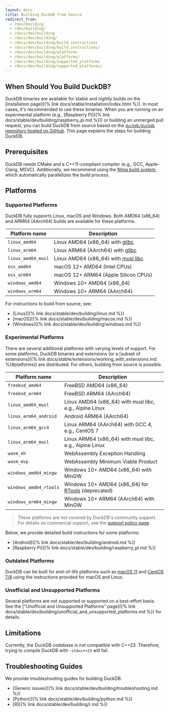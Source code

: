 ```yaml
---
layout: docu
title: Building DuckDB from Source
redirect_from:
  - /dev/building
  - /dev/building/
  - /docs/dev/building
  - /docs/dev/building/
  - /docs/dev/building/build_instructions
  - /docs/dev/building/build_instructions/
  - /docs/dev/building/platforms
  - /docs/dev/building/platforms/
  - /docs/dev/building/supported_platforms
  - /docs/dev/building/supported_platforms/
---
```


## When Should You Build DuckDB?

DuckDB binaries are available for stable and nightly builds on the [installation page]({% link docs/stable/installation/index.html %}).
In most cases, it's recommended to use these binaries.
When you are running on an experimental platform (e.g., [Raspberry Pi]({% link docs/stable/dev/building/raspberry_pi.md %})) or building an unmerged pull request,
you can build DuckDB from source based on the [`duckdb/duckdb` repository hosted on GitHub](https://github.com/duckdb/duckdb/).
This page explains the steps for building DuckDB.

## Prerequisites

DuckDB needs CMake and a C++11-compliant compiler (e.g., GCC, Apple-Clang, MSVC).
Additionally, we recommend using the [Ninja build system](https://ninja-build.org/), which automatically parallelizes the build process.

## Platforms

### Supported Platforms

DuckDB fully supports Linux, macOS and Windows. Both AMD64 (x86_64) and ARM64 (AArch64) builds are available for these platforms.

| Platform name      | Description                                                            |
|--------------------|------------------------------------------------------------------------|
| `linux_amd64`      | Linux AMD64 (x86_64) with [glibc](https://www.gnu.org/software/libc/)  |
| `linux_arm64`      | Linux ARM64 (AArch64) with [glibc](https://www.gnu.org/software/libc/) |
| `linux_amd64_musl` | Linux AMD64 (x86_64) with [musl libc](https://www.musl-libc.org/)      |
| `osx_amd64`        | macOS 12+ AMD64 (Intel CPUs)                                           |
| `osx_arm64`        | macOS 12+ ARM64 (Apple Silicon CPUs)                                   |
| `windows_amd64`    | Windows 10+ AMD64 (x86_64)                                             |
| `windows_arm64`    | Windows 10+ ARM64 (AArch64)                                            |

For instructions to build from source, see:

* [Linux]({% link docs/stable/dev/building/linux.md %})
* [macOS]({% link docs/stable/dev/building/macos.md %})
* [Windows]({% link docs/stable/dev/building/windows.md %})

### Experimental Platforms

There are several additional platforms with varying levels of support.
For some platforms, DuckDB binaries and extensions (or a [subset of extensions]({% link docs/stable/extensions/working_with_extensions.md %}#platforms)) are distributed. For others, building from source is possible.

| Platform name          | Description                                                                                          |
|------------------------|------------------------------------------------------------------------------------------------------|
| `freebsd_amd64`        | FreeBSD AMD64 (x86_64)                                                                               |
| `freebsd_arm64`        | FreeBSD ARM64 (AArch64)                                                                              |
| `linux_amd64_musl`     | Linux AMD64 (x86_64) with musl libc, e.g., Alpine Linux                                              |
| `linux_arm64_android`  | Android ARM64 (AArch64)                                                                              |
| `linux_arm64_gcc4`     | Linux ARM64 (AArch64) with GCC 4, e.g., CentOS 7                                                     |
| `linux_arm64_musl`     | Linux ARM64 (x86_64) with musl libc, e.g., Alpine Linux                                              |
| `wasm_eh`              | WebAssembly Exception Handling                                                                       |
| `wasm_mvp`             | WebAssembly Minimum Viable Product                                                                   |
| `windows_amd64_mingw`  | Windows 10+ AMD64 (x86_64) with MinGW                                                                |
| `windows_amd64_rtools` | Windows 10+ AMD64 (x86_64) for [RTools](https://cran.r-project.org/bin/windows/Rtools/) (deprecated) |
| `windows_arm64_mingw`  | Windows 10+ ARM64 (AArch64) with MinGW                                                               |

> These platforms are not covered by DuckDB's community support. For details on commercial support, see the [support policy page](https://duckdblabs.com/community_support_policy#platforms).

Below, we provide detailed build instructions for some platforms:

* [Android]({% link docs/stable/dev/building/android.md %})
* [Raspberry Pi]({% link docs/stable/dev/building/raspberry_pi.md %})

### Outdated Platforms

DuckDB can be built for end-of-life platforms such as [macOS 11](https://endoflife.date/macos) and [CentOS 7/8](https://endoflife.date/centos) using the instructions provided for macOS and Linux.

### Unofficial and Unsupported Platforms

Several platforms are not supported or supported on a best-effort basis.
See the [“Unofficial and Unsupported Platforms” page]({% link docs/stable/dev/building/unofficial_and_unsupported_platforms.md %}) for details.

## Limitations

Currently, the DuckDB codebase is not compatible with C++23.
Therefore, trying to compile DuckDB with `-std=c++23` will fail.

## Troubleshooting Guides

We provide troubleshooting guides for building DuckDB:

* [Generic issues]({% link docs/stable/dev/building/troubleshooting.md %})
* [Python]({% link docs/stable/dev/building/python.md %})
* [R]({% link docs/stable/dev/building/r.md %})
